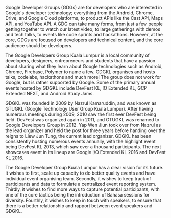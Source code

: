 Google Developer Groups (GDGs) are for developers who are interested in Google's developer technology; everything from the Android, Chrome, Drive, and Google Cloud platforms, to product APIs like the Cast API, Maps API, and YouTube API. A GDG can take many forms, from just a few people getting together to watch our latest video, to large gatherings with demos and tech talks, to events like code sprints and hackathons. However, at the core, GDGs are focused on developers and technical content, and the core audience should be developers.

The Google Developers Group Kuala Lumpur is a local community of developers, designers, entrepreneurs and students that have a passion about sharing what they learn about Google technologies such as Android, Chrome, Firebase, Polymer to name a few. GDGKL organises and hosts talks, codelabs, hackathons and much more! The group does not work for Google, but is rather supported by Google. Some of the primary annual events hosted by GDGKL include DevFest KL, IO Extended KL, GCP Extended NEXT, and Android Study Jams. 

GDGKL was founded in 2009 by  Nazrul Kamaruddin, and was known as GTUGKL (Google Technology User Group Kuala Lumpur). After having numerous meetings during 2009, 2010 saw the first ever DevFest being held. DevFest was organized again in 2011, and GTUGKL was renamed to Google Developers Group in 2012. Yap Wen Jiun took over from Nazrul as the lead organizer and held the post for three years before handing over the reigns to Liew Jun Tung, the current lead organizer. GDGKL has been consistently hosting numerous events annually, with the highlight event being DevFest KL 2013, which saw over a thousand participants. The next showcases event in its lineup are Google I/O Extended KL 2016 and DevFest KL 2016.

The Google Developer Group Kuala Lumpur has a clear vision for its future. It wishes to first, scale up capacity to do better quality events and have individual event organising team. Secondly, it wishes to keep track of participants and data to formulate a centralized event reporting system. Thirdly, it wishes to find more ways to capture potential participants, with one of the core tactics being the introduction of Bahasa sessions for diversity. Fourthly, it wishes to keep in touch with speakers, to ensure that there is a better relationship and rapport between event speakers and GDGKL. 